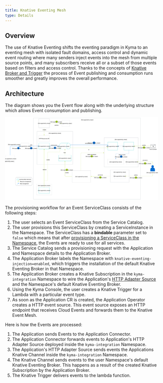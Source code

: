 ```yaml
---
title: Knative Eventing Mesh
type: Details
---
```


## Overview

The use of Knative Eventing shifts the eventing paradigm in Kyma to an eventing mesh with isolated fault domains, access control and dynamic event routing where many senders inject events into the mesh from multiple source points, and many subscribers receive all or a subset of those events based on filters and access control. 
Thanks to the concepts of [Knative Broker and Trigger](https://knative.dev/docs/eventing/broker-trigger/) the process of Event publishing and consumption runs smoother and greatly improves the overall performance.  



## Architecture

The diagram shows you the Event flow along with the underlying structure which allows Event consumption and publishing.  

![Event Service Class](./assets/knative-event-mesh.svg)

The provisioning workflow for an Event ServiceClass consists of the following steps:

1. The user selects an Event ServiceClass from the Service Catalog. 
2. The user provisions this ServiceClass by creating a ServiceInstance in the Namespace. The ServiceClass has a **bindable** parameter set to `false` which means that after [provisioning a ServiceClass in the Namespace](/components/service-catalog/#details-provisioning-and-binding), the Events are ready to use for all services.
3. The Service Catalog sends a provisioning request with the Application and Namespace details to the Application Broker.
4. The Application Broker labels the Namespace with `knative-eventing-injection=enabled`, which triggers the installation of the default Knative Eventing Broker in that Namespace.
5. The Application Broker creates a Knative Subscription in the `kyma-integration` Namespace to wire the Application's [HTTP Adapter Source](https://github.com/kyma-project/kyma/tree/master/components/event-sources/adapter/http) and the Namespace's default Knative Eventing Broker.
6. Using the Kyma Console, the user creates a Knative Trigger for a Lambda with a particular event type.
7. As soon as the Application CR is created, the Application Operator creates a HTTP event source. This event source exposes an HTTP endpoint that receives Cloud Events and forwards them to the Knative Event Mesh.


Here is how the Events are processed: 

1. The Application sends Events to the Application Connector.
2. The Application Connector forwards events to Application's HTTP Adapter Source deployed inside the `kyma-integration` Namespace.
3. The Application's HTTP Adapter Source sends events the Applications Knative Channel inside the `kyma-integration` Namespace.
4. The Knative Channel sends events to the user Namespace's default Knative Eventing Broker. This happens as a result of the created Knative Subscription by the Application Broker.
5. The Knative Trigger delivers events to the lambda function.